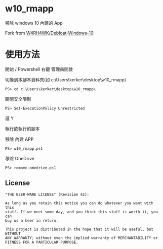 # w10_rmapp

移除 windows 10 內建的 App

Fork from [W4RH4WK/Debloat-Windows-10](https://github.com/W4RH4WK/Debloat-Windows-10)

# 使用方法

開始 / Powershell 右鍵 管理員開啟

切換到本腳本資料夾(如 c:\Users\kerker\desktop\w10_rmapp\)

    PS> cd c:\Users\kerker\desktop\w10_rmapp\

關閉安全限制

    PS> Set-ExecutionPolicy Unrestricted

選 Y

執行欲執行的腳本

移除 內建 APP

    PS> w10_rmapp.ps1

移除 OneDrive

    PS> remove-onedrive.ps1


## License

    "THE BEER-WARE LICENSE" (Revision 42):

    As long as you retain this notice you can do whatever you want with this
    stuff. If we meet some day, and you think this stuff is worth it, you can
    buy us a beer in return.

    This project is distributed in the hope that it will be useful, but WITHOUT
    ANY WARRANTY; without even the implied warranty of MERCHANTABILITY or
    FITNESS FOR A PARTICULAR PURPOSE.